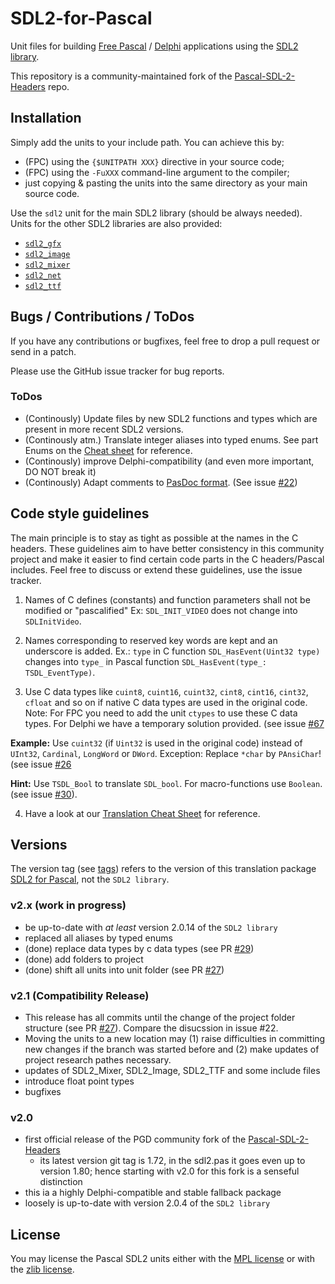 # SDL2-for-Pascal

Unit files for building
[Free Pascal](https://freepascal.org/) / [Delphi](https://www.embarcadero.com/products/delphi) applications
using the [SDL2 library](https://libsdl.org).

This repository is a community-maintained fork of the [Pascal-SDL-2-Headers](https://github.com/ev1313/Pascal-SDL-2-Headers) repo.

## Installation

Simply add the units to your include path. You can achieve this by:
 - (FPC) using the `{$UNITPATH XXX}` directive in your source code;
 - (FPC) using the `-FuXXX` command-line argument to the compiler;
 - just copying & pasting the units into the same directory as your main source code.

Use the `sdl2` unit for the main SDL2 library (should be always needed). Units for the other SDL2 libraries are also provided:
 - [`sdl2_gfx`](https://www.ferzkopp.net/wordpress/2016/01/02/sdl_gfx-sdl2_gfx/)
 - [`sdl2_image`](https://www.libsdl.org/projects/SDL_image/)
 - [`sdl2_mixer`](https://www.libsdl.org/projects/SDL_mixer/)
 - [`sdl2_net`](https://www.libsdl.org/projects/SDL_net/)
 - [`sdl2_ttf`](https://www.libsdl.org/projects/SDL_ttf/)

## Bugs / Contributions / ToDos

If you have any contributions or bugfixes, feel free to drop a pull request or send in a patch.

Please use the GitHub issue tracker for bug reports.

### ToDos

- (Continously) Update files by new SDL2 functions and types which are present in more recent SDL2 versions.
- (Continously atm.) Translate integer aliases into typed enums.
See part Enums on the [Cheat sheet](CHEATSHEET.md) for reference.
- (Continously) improve Delphi-compatibility (and even more important, DO NOT break it)
- (Continously) Adapt comments to [PasDoc format](https://pasdoc.github.io). (See issue [#22](https://github.com/PascalGameDevelopment/SDL2-for-Pascal/issues/22))

## Code style guidelines

The main principle is to stay as tight as possible at the names in the C headers.
These guidelines aim to have better consistency in this community project and make
it easier to find certain code parts in the C headers/Pascal includes. Feel free
to discuss or extend these guidelines, use the issue tracker.

1. Names of C defines (constants) and function parameters shall not be modified or "pascalified"
Ex: `SDL_INIT_VIDEO` does not change into `SDLInitVideo`.

2. Names corresponding to reserved key words are kept and an underscore is added.
Ex.: `type` in C function `SDL_HasEvent(Uint32 type)` changes into `type_`
in Pascal function `SDL_HasEvent(type_: TSDL_EventType)`.

3. Use C data types like `cuint8`, `cuint16`, `cuint32`, `cint8`, `cint16`,
`cint32`, `cfloat` and so on if native C data types are used  in the
original code. Note: For FPC you need to add the unit `ctypes` to use these C
data types. For Delphi we have a temporary solution provided. (see issue [#67](https://github.com/PascalGameDevelopment/SDL2-for-Pascal/issues/67)

**Example:** Use `cuint32` (if `Uint32` is used in
the original code) instead of `UInt32`, `Cardinal`, `LongWord` or `DWord`.
Exception: Replace `*char` by `PAnsiChar`! (see issue [#26](https://github.com/PascalGameDevelopment/SDL2-for-Pascal/issues/26)

**Hint:** Use `TSDL_Bool` to translate `SDL_bool`. For macro-functions use `Boolean`. (see issue [#30](https://github.com/PascalGameDevelopment/SDL2-for-Pascal/issues/30)).

4. Have a look at our [Translation Cheat Sheet](CHEATSHEET.md) for reference.

## Versions

The version tag (see [tags](https://github.com/PascalGameDevelopment/SDL2-for-Pascal/tags)) refers to the version of this translation package [SDL2 for Pascal](https://github.com/PascalGameDevelopment/SDL2-for-Pascal), not the `SDL2 library`.

### v2.x (work in progress)

- be up-to-date with _at least_ version 2.0.14 of the `SDL2 library`
- replaced all aliases by typed enums
- (done) replace data types by c data types (see PR [#29](https://github.com/PascalGameDevelopment/SDL2-for-Pascal/pull/29)) 
- (done) add folders to project
- (done) shift all units into unit folder (see PR [#27](https://github.com/PascalGameDevelopment/SDL2-for-Pascal/pull/27))

### v2.1 (Compatibility Release)

- This release has all commits until the change of the project folder structure (see PR [#27](https://github.com/PascalGameDevelopment/SDL2-for-Pascal/pull/27)). Compare the disucssion in issue #22.
- Moving the units to a new location may (1) raise difficulties in committing new changes if the branch was started before and (2) make updates of project research pathes necessary.
- updates of SDL2_Mixer, SDL2_Image, SDL2_TTF and some include files
- introduce float point types
- bugfixes

### v2.0

- first official release of the PGD community fork of the [Pascal-SDL-2-Headers](https://github.com/ev1313/Pascal-SDL-2-Headers)
  - its latest version git tag is 1.72, in the sdl2.pas it goes even up to version 1.80; hence starting with v2.0 for this fork is a senseful distinction
- this ia a highly Delphi-compatible and stable fallback package
- loosely is up-to-date with version 2.0.4 of the `SDL2 library`

## License

You may license the Pascal SDL2 units either
with the [MPL license](blob/master/MPL-LICENSE) or
with the [zlib license](blob/master/zlib-LICENSE).

